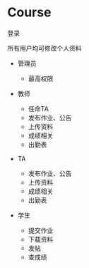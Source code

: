 # Course
登录

所有用户均可修改个人资料

- 管理员
  - 最高权限
- 教师
  - 任命TA
  - 发布作业、公告
  - 上传资料
  - 成绩相关
  - 出勤表

- TA
  - 发布作业、公告
  - 上传资料
  - 成绩相关
  - 出勤表
- 学生
  - 提交作业
  - 下载资料
  - 发帖
  - 查成绩
